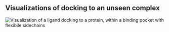 ## Visualizations of docking to an unseen complex

![Visualization of a ligand docking to a protein, within a binding pocket with flexibile sidechains](pocket-visualization.gif)

